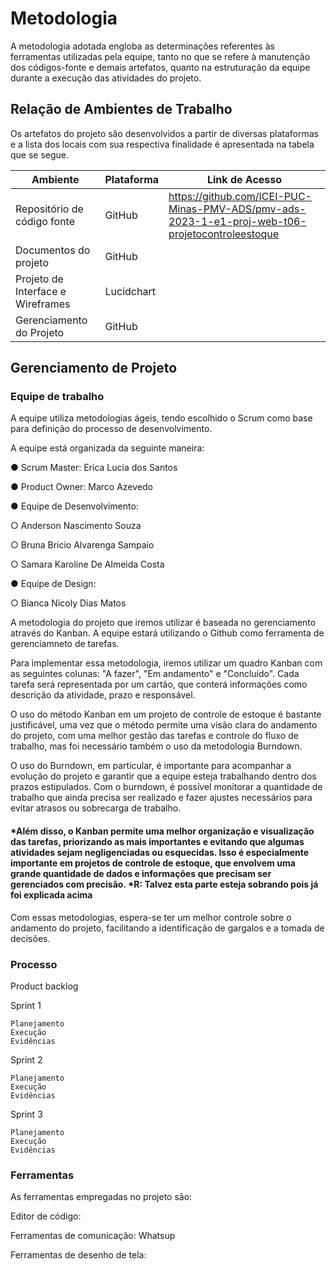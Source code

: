 # Metodologia

A metodologia adotada engloba as determinações referentes às ferramentas utilizadas pela equipe, tanto no que se refere à manutenção dos códigos-fonte e demais artefatos, quanto na estruturação da equipe durante a execução das atividades do projeto.

## Relação de Ambientes de Trabalho

Os artefatos do projeto são desenvolvidos a partir de diversas plataformas e a lista dos locais com sua respectiva finalidade é apresentada na tabela que se segue.

| Ambiente |	Plataforma	| Link de Acesso |
| --- | --- | --- |
| Repositório de código fonte |	GitHub	| https://github.com/ICEI-PUC-Minas-PMV-ADS/pmv-ads-2023-1-e1-proj-web-t06-projetocontroleestoque |
| Documentos do projeto |	GitHub	|  |
| Projeto de Interface e Wireframes |	Lucidchart	| |
| Gerenciamento do Projeto	| GitHub	|   |



## Gerenciamento de Projeto

### Equipe de trabalho

A equipe utiliza metodologias ágeis, tendo escolhido o Scrum como base para definição do processo de desenvolvimento.

A equipe está organizada da seguinte maneira:

●	Scrum Master: Erica Lucia dos Santos

●	Product Owner: Marco Azevedo

●	Equipe de Desenvolvimento:

 ○	Anderson Nascimento Souza
 
 ○	Bruna Bricio Alvarenga Sampaio 
 
 ○	Samara Karoline De Almeida Costa

●	Equipe de Design:

 ○ Bianca Nicoly Dias Matos

A metodologia do projeto que iremos utilizar é baseada no gerenciamento através do Kanban. A equipe estará utilizando o Github como ferramenta de gerenciamneto de tarefas. 

Para implementar essa metodologia, iremos utilizar um quadro Kanban com as seguintes colunas: "A fazer", "Em andamento" e "Concluído". Cada tarefa será representada por um cartão, que conterá informações como descrição da atividade, prazo e responsável.

O uso do método Kanban em um projeto de controle de estoque é bastante justificável, uma vez que o método permite uma visão clara do andamento do projeto, com uma melhor gestão das tarefas e controle do fluxo de trabalho, mas foi necessário também o uso da metodologia Burndown.

O uso do Burndown, em particular, é importante para acompanhar a evolução do projeto e garantir que a equipe esteja trabalhando dentro dos prazos estipulados. Com o burndown, é possível monitorar a quantidade de trabalho que ainda precisa ser realizado e fazer ajustes necessários para evitar atrasos ou sobrecarga de trabalho.

#### *Além disso, o Kanban permite uma melhor organização e visualização das tarefas, priorizando as mais importantes e evitando que algumas atividades sejam negligenciadas ou esquecidas. Isso é especialmente importante em projetos de controle de estoque, que envolvem uma grande quantidade de dados e informações que precisam ser gerenciados com precisão.  *R: Talvez esta parte esteja sobrando pois já foi explicada acima

Com essas metodologias, espera-se ter um melhor controle sobre o andamento do projeto, facilitando a identificação de gargalos e a tomada de decisões.

### Processo

 Product backlog
 
  Sprint 1
  
    Planejamento
    Execução
    Evidências
    
  Sprint 2
  
    Planejamento
    Execução
    Evidências
    
  Sprint 3
  
    Planejamento
    Execução
    Evidências

### Ferramentas

As ferramentas empregadas no projeto são:

Editor de código:

Ferramentas de comunicação: Whatsup

Ferramentas de desenho de tela:

